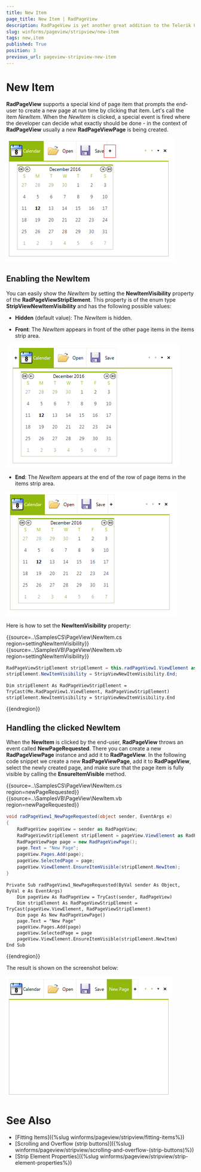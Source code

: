 ```yaml
---
title: New Item
page_title: New Item | RadPageView
description: RadPageView is yet another great addition to the Telerik UI for for WinForms suite. As the name implies, this control layouts pages of subcontrols in different views.
slug: winforms/pageview/stripview/new-item
tags: new,item
published: True
position: 3
previous_url: pageview-stripview-new-item
---
```


# New Item

**RadPageView** supports a special kind of page item that prompts the end-user to create a new page at run time by clicking that item. Let's call the item *NewItem*. When the *NewItem* is clicked, a special event is fired where the developer can decide what exactly should be done - in the context of **RadPageView** usually a new **RadPageViewPage** is being created.

![pageview-stripview-new-item 001](images/pageview-stripview-new-item001.png)

## Enabling the NewItem

You can easily show the *NewItem* by setting the __NewItemVisibility__ property of the **RadPageViewStripElement**. This property is of the enum type **StripViewNewItemVisibility** and has the following possible values:

* __Hidden__ (default value): The *NewItem* is hidden.

* __Front__: The *NewItem* appears in front of the other page items in the items strip area.

![pageview-stripview-new-item 002](images/pageview-stripview-new-item002.png)

* __End__: The *NewItem* appears at the end of the row of page items in the items strip area. 

![pageview-stripview-new-item 003](images/pageview-stripview-new-item003.png)   
        
Here is how to set the **NewItemVisibility** property:

{{source=..\SamplesCS\PageView\NewItem.cs region=settingNewItemVisibility}} 
{{source=..\SamplesVB\PageView\NewItem.vb region=settingNewItemVisibility}} 

````C#
RadPageViewStripElement stripElement = this.radPageView1.ViewElement as RadPageViewStripElement;
stripElement.NewItemVisibility = StripViewNewItemVisibility.End;

````
````VB.NET
Dim stripElement As RadPageViewStripElement = TryCast(Me.RadPageView1.ViewElement, RadPageViewStripElement)
stripElement.NewItemVisibility = StripViewNewItemVisibility.End

````

{{endregion}} 

## Handling the clicked NewItem

When the **NewItem** is clicked by the end-user, **RadPageView** throws an event called __NewPageRequested__.  There you can create a new **RadPageViewPage** instance and add it to **RadPageView**. In the following code snippet we create a new **RadPageViewPage**, add it to **RadPageView**, select the newly created page, and make sure that the page item is fully visible by calling the **EnsureItemVisible** method.

{{source=..\SamplesCS\PageView\NewItem.cs region=newPageRequested}} 
{{source=..\SamplesVB\PageView\NewItem.vb region=newPageRequested}} 

````C#
void radPageView1_NewPageRequested(object sender, EventArgs e)
{
    RadPageView pageView = sender as RadPageView;
    RadPageViewStripElement stripElement = pageView.ViewElement as RadPageViewStripElement;
    RadPageViewPage page = new RadPageViewPage();
    page.Text = "New Page";
    pageView.Pages.Add(page);
    pageView.SelectedPage = page;
    pageView.ViewElement.EnsureItemVisible(stripElement.NewItem);
}

````
````VB.NET
Private Sub radPageView1_NewPageRequested(ByVal sender As Object, ByVal e As EventArgs)
    Dim pageView As RadPageView = TryCast(sender, RadPageView)
    Dim stripElement As RadPageViewStripElement = TryCast(pageView.ViewElement, RadPageViewStripElement)
    Dim page As New RadPageViewPage()
    page.Text = "New Page"
    pageView.Pages.Add(page)
    pageView.SelectedPage = page
    pageView.ViewElement.EnsureItemVisible(stripElement.NewItem)
End Sub

````

{{endregion}} 

The result is shown on the screenshot below:

![pageview-stripview-new-item 004](images/pageview-stripview-new-item004.png)

# See Also

* [Fitting Items]({%slug winforms/pageview/stripview/fitting-items%})	
* [Scrolling and Overflow (strip buttons)]({%slug winforms/pageview/stripview/scrolling-and-overflow-(strip-buttons)%})	
* [Strip Element Properties]({%slug winforms/pageview/stripview/strip-element-properties%})	
